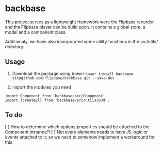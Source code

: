 # backbase

This project serves as a lightweight framework were the Flipbase recorder and
the Flipbase player can be build upon. It contains a global store, a model 
and a component class. 

Additionaly, we have also incorporated some utility functions in the src/utils/
directory. 

## Usage

1. Download the package using bower
```bower install backbase git@github.com:flipbase/backbase.git --save-dev```

2. Import the modules you need
```import Model from 'backbase/src/Model';
import Component from 'backbase/src/Component';
import {createEl} from 'backbase/src/utils/DOM';
```

## To do

[ ] How to determine which options properties should be attached to the 
    Component instance?!
[ ] Not every elements needs to have JS logic or events attached to it; so we 
    need to somehow implement a workaround for this.